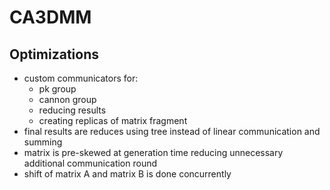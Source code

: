 # CA3DMM

## Optimizations
- custom communicators for:
  - pk group
  - cannon group
  - reducing results
  - creating replicas of matrix fragment
- final results are reduces using tree instead of linear communication and summing
- matrix is pre-skewed at generation time reducing unnecessary additional communication round
- shift of matrix A and matrix B is done concurrently